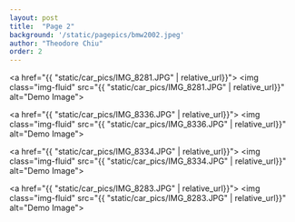 ```yaml
---
layout: post
title:  "Page 2"
background: '/static/pagepics/bmw2002.jpeg'
author: "Theodore Chiu"
order: 2
---
```


<a href="{{ "static/car_pics/IMG_8281.JPG" | relative_url}}">
	<img class="img-fluid" src="{{ "static/car_pics/IMG_8281.JPG" | relative_url}}" alt="Demo Image">
</a>

<a href="{{ "static/car_pics/IMG_8336.JPG" | relative_url}}">
	<img class="img-fluid" src="{{ "static/car_pics/IMG_8336.JPG" | relative_url}}" alt="Demo Image">
</a>

<a href="{{ "static/car_pics/IMG_8334.JPG" | relative_url}}">
	<img class="img-fluid" src="{{ "static/car_pics/IMG_8334.JPG" | relative_url}}" alt="Demo Image">
</a>

<a href="{{ "static/car_pics/IMG_8283.JPG" | relative_url}}">
	<img class="img-fluid" src="{{ "static/car_pics/IMG_8283.JPG" | relative_url}}" alt="Demo Image">
</a>

